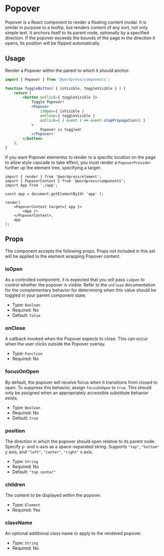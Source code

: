 Popover
=======

Popover is a React component to render a floating content modal. It is similar in purpose to a tooltip, but renders content of any sort, not only simple text. It anchors itself to its parent node, optionally by a specified direction. If the popover exceeds the bounds of the page in the direction it opens, its position will be flipped automatically.

## Usage

Render a Popover within the parent to which it should anchor:

```jsx
import { Popover } from '@wordpress/components';

function ToggleButton( { isVisible, toggleVisible } ) {
	return (
		<button onClick={ toggleVisible }>
			Toggle Popover!
			<Popover
				isOpen={ isVisible }
				onClose={ toggleVisible }
				onClick={ ( event ) => event.stopPropagation() }
			>
				Popover is toggled!
			</Popover>
		</button>
	);
}
```

If you want Popover elementss to render to a specific location on the page to allow style cascade to take effect, you must render a `PopoverProvider` further up the element tree, specifying a target:

```
import { render } from '@wordpress/element';
import { PopoverContext } from '@wordpress/components';
import App from './app';

const app = document.getElementById( 'app' );

render(
	<PopoverContext target={ app }>
		<App />
	</PopoverContext>,
	app
);
```

## Props

The component accepts the following props. Props not included in this set will be applied to the element wrapping Popover content.

### isOpen

As a controlled component, it is expected that you will pass `isOpen` to control whether the popover is visible. Refer to the `onClose` documentation for the complementary behavior for determining when this value should be toggled in your parent component state.

- Type: `Boolean`
- Required: No
- Default: `false`

### onClose

A callback invoked when the Popover expects to close. This can occur when the user clicks outside the Popover overlay.

- Type: `Function`
- Required: No

### focusOnOpen

By default, the popover will receive focus when it transitions from closed to open. To suppress this behavior, assign `focusOnOpen` to `true`. This should only be assigned when an appropriately accessible substitute behavior exists.

- Type: `Boolean`
- Required: No
- Default: `true`

### position

The direction in which the popover should open relative to its parent node. Specify y- and x-axis as a space-separated string. Supports `"top"`, `"bottom"` y axis, and `"left"`, `"center"`, `"right"` x axis.

- Type: `String`
- Required: No
- Default: `"top center"`

### children

The content to be displayed within the popover.

- Type: `Element`
- Required: Yes

### className

An optional additional class name to apply to the rendered popover.

- Type: `String`
- Required: No
